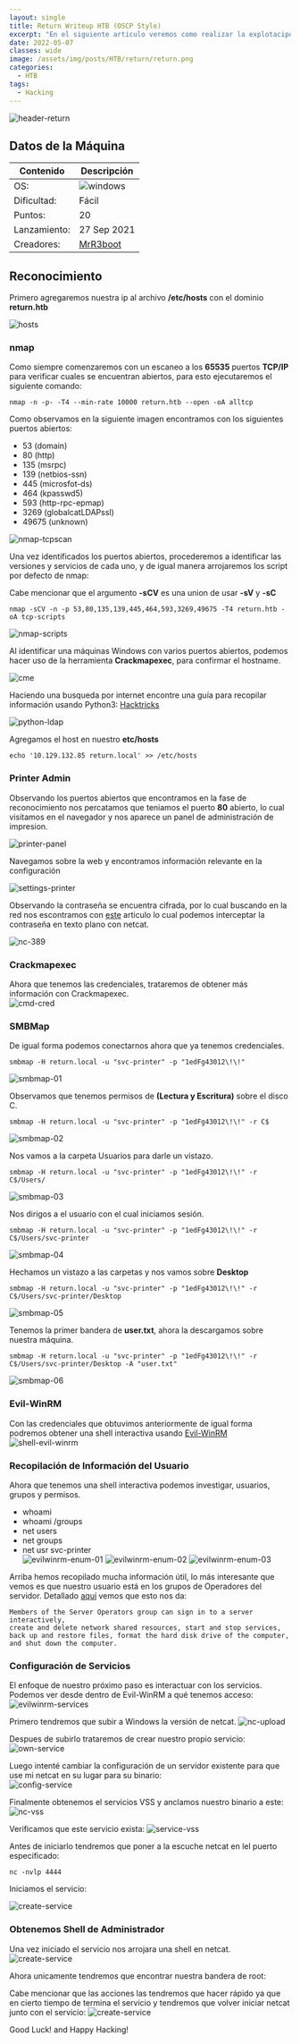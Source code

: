 ```yaml
---
layout: single
title: Return Writeup HTB (OSCP Style)
excerpt: "En el siguiente articulo veremos como realizar la explotacipón de  Return en HTB"
date: 2022-05-07
classes: wide
image: /assets/img/posts/HTB/return/return.png
categories:
  - HTB
tags:
  - Hacking
---
```

![header-return](/assets/img/posts/HTB/return/return.png)

## Datos de la Máquina

| Contenido | Descripción |                                                                                                                                        
|--|--|                                                                                                                                                            
| OS: | ![windows](/assets/img/posts/windows.png) |                                                                                                                                         
| Dificultad: | Fácil |                                                                                                                                            
| Puntos: | 20 |                                                                                                                                                   
| Lanzamiento: | 27 Sep 2021 |                                                                                                                                
| Creadores: |[MrR3boot](https://app.hackthebox.com/users/13531) |

## Reconocimiento

Primero agregaremos nuestra ip al archivo **/etc/hosts** con el dominio **return.htb**

![hosts](/assets/img/posts/HTB/return/hosts.png) 

### nmap

Como siempre comenzaremos con un escaneo a los **65535** puertos **TCP/IP** para verificar cuales se encuentran abiertos, para esto ejecutaremos el siguiente comando:
```console
nmap -n -p- -T4 --min-rate 10000 return.htb --open -oA alltcp
```
Como observamos en la siguiente imagen encontramos con los siguientes puertos abiertos:
- 53 (domain)
- 80 (http)
- 135 (msrpc)
- 139 (netbios-ssn)
- 445 (microsfot-ds)
- 464 (kpasswd5)
- 593 (http-rpc-epmap)
- 3269 (globalcatLDAPssl)
- 49675  (unknown)

![nmap-tcpscan](/assets/img/posts/HTB/return/nmap-tcpscan.png)

Una vez identificados los puertos abiertos, procederemos a identificar las versiones y servicios de cada uno, y de igual manera arrojaremos los script por defecto de nmap:  
  
Cabe mencionar que el argumento **-sCV** es una union de usar **-sV** y **-sC**

```console
nmap -sCV -n -p 53,80,135,139,445,464,593,3269,49675 -T4 return.htb -oA tcp-scripts
```
![nmap-scripts](/assets/img/posts/HTB/return/nmap-scripts.png)

Al identificar una máquinas Windows con varios puertos abiertos, podemos hacer uso de la herramienta **Crackmapexec**, para confirmar el hostname.

![cme](/assets/img/posts/HTB/return/cme.png)

Haciendo una busqueda por internet encontre una guía para recopilar información usando Python3: [Hacktricks](https://book.hacktricks.xyz/network-services-pentesting/pentesting-ldap) 

![python-ldap](/assets/img/posts/HTB/return/python-ldap.png)

Agregamos el host en nuestro **etc/hosts**

```console
echo '10.129.132.85	return.local' >> /etc/hosts
```
### Printer Admin

Observando los puertos abiertos que encontramos en la fase de reconocimiento nos percatamos que teniamos el puerto **80** abierto, lo cual visitamos en el navegador y nos aparece un panel de administración de impresion.

![printer-panel](/assets/img/posts/HTB/return/printer-admin-panel.png)

Navegamos sobre la web y encontramos información relevante en la configuración

![settings-printer](/assets/img/posts/HTB/return/settings-printer.png)

Observando la contraseña se encuentra cifrada, por lo cual buscando en la red nos escontramos con [este](https://www.ceos3c.com/security/obtaining-domain-credentials-printer-netcat/) articulo lo cual podemos interceptar la contraseña en texto plano con netcat.

![nc-389](/assets/img/posts/HTB/return/nc-389.png)

### Crackmapexec

Ahora que tenemos las credenciales, trataremos de obtener más información con Crackmapexec.  
![cmd-cred](/assets/img/posts/HTB/return/cme-cred.png)

### SMBMap

De igual forma podemos conectarnos ahora que ya tenemos credenciales.
```console
smbmap -H return.local -u "svc-printer" -p "1edFg43012\!\!"
```
![smbmap-01](/assets/img/posts/HTB/return/smbmap-01.png)

Observamos que tenemos permisos de **(Lectura y Escritura)** sobre el disco C.
```console
smbmap -H return.local -u "svc-printer" -p "1edFg43012\!\!" -r C$
```
![smbmap-02](/assets/img/posts/HTB/return/smbmap-02.png)

Nos vamos a la carpeta Usuarios para darle un vistazo.
```console
smbmap -H return.local -u "svc-printer" -p "1edFg43012\!\!" -r C$/Users/
```
![smbmap-03](/assets/img/posts/HTB/return/smbmap-03.png)

Nos dirigos a el usuario con el cual iniciamos sesión.
```console
smbmap -H return.local -u "svc-printer" -p "1edFg43012\!\!" -r C$/Users/svc-printer
```
![smbmap-04](/assets/img/posts/HTB/return/smbmap-04.png)

Hechamos un vistazo a las carpetas y nos vamos sobre **Desktop**
```console
smbmap -H return.local -u "svc-printer" -p "1edFg43012\!\!" -r C$/Users/svc-printer/Desktop
```
![smbmap-05](/assets/img/posts/HTB/return/smbmap-05.png)

Tenemos la primer bandera de **user.txt**, ahora la descargamos sobre nuestra máquina.
```console
smbmap -H return.local -u "svc-printer" -p "1edFg43012\!\!" -r C$/Users/svc-printer/Desktop -A "user.txt"
```
![smbmap-06](/assets/img/posts/HTB/return/smbmap-06.png)

### Evil-WinRM

Con las credenciales que obtuvimos anteriormente de igual forma podremos obtener una shell interactiva usando [Evil-WinRM](https://github.com/Hackplayers/evil-winrm)  
![shell-evil-winrm](/assets/img/posts/HTB/return/shell-evilwinrm.png)

### Recopilación de Información del Usuario
Ahora que tenemos una shell interactiva podemos investigar, usuarios, grupos y permisos.
- whoami
- whoami /groups
- net users
- net groups 
- net usr svc-printer  
![evilwinrm-enum-01](/assets/img/posts/HTB/return/evilwinrm-enum-01.png)
![evilwinrm-enum-02](/assets/img/posts/HTB/return/evilwinrm-enum-02.png)
![evilwinrm-enum-03](/assets/img/posts/HTB/return/evilwinrm-enum-03.png)

Arriba hemos recopilado mucha información útil, lo más interesante que vemos es que nuestro usuario está en los grupos de Operadores del servidor. Detallado [aquí](https://docs.microsoft.com/en-us/windows/security/identity-protection/access-control/active-directory-security-groups#bkmk-serveroperators) vemos que esto nos da:

```console
Members of the Server Operators group can sign in to a server interactively,
create and delete network shared resources, start and stop services,
back up and restore files, format the hard disk drive of the computer,
and shut down the computer.
```
### Configuración de Servicios

El enfoque de nuestro próximo paso es interactuar con los servicios. Podemos ver desde dentro de Evil-WinRM a qué tenemos acceso:  
![evilwinrm-services](/assets/img/posts/HTB/return/evilwinrm-services.png)

Primero tendremos que subir a Windows la versión de netcat.
![nc-upload](/assets/img/posts/HTB/return/evilwinrm-01.png)

Despues de subirlo trataremos de crear nuestro propio servicio:
![own-service](/assets/img/posts/HTB/return/evilwinrm-02.png) 

Luego intenté cambiar la configuración de un servidor existente para que use mi netcat en su lugar para su binario:  
![config-service](/assets/img/posts/HTB/return/evilwinrm-03.png)

Finalmente obtenemos el servicios VSS y anclamos nuestro binario a este:
![nc-vss](/assets/img/posts/HTB/return/evilwinrm-04.png)

Verificamos que este servicio exista:
![service-vss](/assets/img/posts/HTB/return/evilwinrm-05.png)

Antes de iniciarlo tendremos que poner a la escuche netcat en lel puerto especificado:

```console
nc -nvlp 4444
```

Iniciamos el servicio:

![create-service](/assets/img/posts/HTB/return/evilwinrm-06.png)

### Obtenemos Shell de Administrador

Una vez iniciado el servicio nos arrojara una shell en netcat.
![create-service](/assets/img/posts/HTB/return/evilwinrm-07.png)

Ahora unicamente tendremos que encontrar nuestra bandera de root:  
  
Cabe mencionar que las acciones las tendremos que hacer rápido ya que en cierto tiempo de termina el servicio y tendremos que volver iniciar netcat junto con el servicio:
![create-service](/assets/img/posts/HTB/return/evilwinrm-08.png)

Good Luck! and Happy Hacking!

